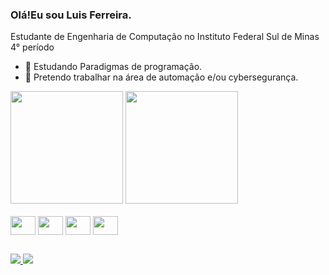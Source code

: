 ### Olá!Eu sou Luis Ferreira.
  Estudante de Engenharia de Computação no Instituto Federal Sul de Minas 4° período

- 🌱 Estudando Paradigmas de programação.
- 🔨 Pretendo trabalhar na área de automação e/ou cybersegurança.

<div>
  <img height="180cm" src="https://github-readme-stats.vercel.app/api?username=IncludeLuisFerreira&show_icons=true&theme=dark&include_all_commits=true" />
  <img height="180cm" src="https://github-readme-stats.vercel.app/api/top-langs/?username=IncludeLuisFerreira&layout=compact&theme=dark"/>
  
</div>

<div style="display: inline_block"><br>
  <img align="center" width="40" height="30" src="https://cdn.jsdelivr.net/gh/devicons/devicon@latest/icons/c/c-original.svg">
  <img align="center" width="40" height="30" src="https://cdn.jsdelivr.net/gh/devicons/devicon@latest/icons/python/python-original.svg" />
  <img  align= "center" width="40" height="30" src="https://cdn.jsdelivr.net/gh/devicons/devicon@latest/icons/csharp/csharp-original.svg" />
  <img align="center" width="40" height="30" src="https://cdn.jsdelivr.net/gh/devicons/devicon@latest/icons/unity/unity-original.svg" />
  
          
</div>

##

<div>
  <a href="mailto:prgluisfelipe@gmail.com"><img src="https://img.shields.io/badge/Gmail-D14836?style=for-the-badge&logo=gmail&logoColor=white"</img> 
   <a href="https://www.instagram.com/str_luis.ferreira/"><img src="https://img.shields.io/badge/Instagram-E4405F?style=for-the-badge&logo=instagram&logoColor=white"</img>
</div>

